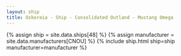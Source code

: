 ```yaml
---
layout: ship
title: Oskoreia - Ship - Consolidated Outland - Mustang Omega
---
```

{% assign ship = site.data.ships[48] %}
{% assign manufacturer = site.data.manufacturers[CNOU] %}
{% include ship.html ship=ship manufacturer=manufacturer %}
